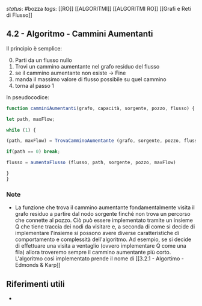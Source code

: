 *status*: #bozza 
*tags*: [[RO]] [[ALGORITMI]] [[ALGORITMI RO]] [[Grafi e Reti di Flusso]]

## 4.2 - Algoritmo - Cammini Aumentanti

Il principio è semplice:

0. Parti da un flusso nullo
1. Trovi un cammino aumentante nel grafo residuo del flusso
2. se il cammino aumentante non esiste -> Fine
3. manda il massimo valore di flusso possibile su quel cammino
4. torna al passo 1

In pseudocodice:

```js
function camminiAumentanti(grafo, capacità, sorgente, pozzo, flusso) {

let path, maxFlow;

while (1) {

(path, maxFlow) = TrovaCamminoAumentante (grafo, sorgente, pozzo, flusso, capacità)

if(path == 0) break;

flusso = aumentaFlusso (flusso, path, sorgente, pozzo, maxFlow)

}
}
```


### Note
* La funzione che trova il cammino aumentante fondamentalmente visita il grafo residuo a partire dal nodo sorgente finché non trova un percorso che connette al pozzo. Ciò può essere implementato tramite un insieme Q che tiene traccia dei nodi da visitare e, a seconda di come si decide di implementare l'insieme si possono avere diverse caratteristiche di comportamento e complessità dell'algoritmo. Ad esempio, se si decide di effettuare una visita a ventaglio (ovvero implementare Q come una fila) allora troveremo sempre il cammino aumentante più corto. L'algoritmo così implementato prende il nome di [[3.2.1 - Algortimo - Edmonds & Karp]]

## Riferimenti utili

* 